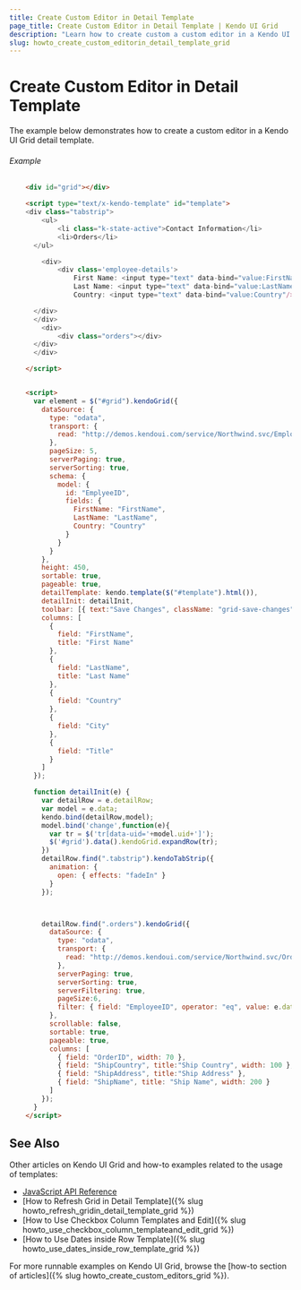 ```yaml
---
title: Create Custom Editor in Detail Template
page_title: Create Custom Editor in Detail Template | Kendo UI Grid
description: "Learn how to create custom a custom editor in a Kendo UI Grid detail template."
slug: howto_create_custom_editorin_detail_template_grid
---
```


# Create Custom Editor in Detail Template

The example below demonstrates how to create a custom editor in a Kendo UI Grid detail template.

###### Example

```html
    <div id="grid"></div>

    <script type="text/x-kendo-template" id="template">
    <div class="tabstrip">
        <ul>
            <li class="k-state-active">Contact Information</li>
            <li>Orders</li>
      </ul>

        <div>
            <div class='employee-details'>
                First Name: <input type="text" data-bind="value:FirstName"/><br />
                Last Name: <input type="text" data-bind="value:LastName"/><br />
                Country: <input type="text" data-bind="value:Country"/><br />   

      </div>
      </div>
        <div>
            <div class="orders"></div>
      </div>
      </div>

    </script>


    <script>
      var element = $("#grid").kendoGrid({
        dataSource: {
          type: "odata",
          transport: {
            read: "http://demos.kendoui.com/service/Northwind.svc/Employees"
          },
          pageSize: 5,
          serverPaging: true,
          serverSorting: true,
          schema: {
            model: {
              id: "EmplyeeID",
              fields: {
                FirstName: "FirstName",
                LastName: "LastName",
                Country: "Country"
              }
            }
          }
        },
        height: 450,
        sortable: true,
        pageable: true,
        detailTemplate: kendo.template($("#template").html()),
        detailInit: detailInit,
        toolbar: [{ text:"Save Changes", className: "grid-save-changes"}],
        columns: [
          {
            field: "FirstName",
            title: "First Name"
          },
          {
            field: "LastName",
            title: "Last Name"
          },
          {
            field: "Country"
          },
          {
            field: "City"
          },
          {
            field: "Title"
          }
        ]
      });

      function detailInit(e) {
        var detailRow = e.detailRow;
        var model = e.data;
        kendo.bind(detailRow,model);
        model.bind('change',function(e){
          var tr = $('tr[data-uid='+model.uid+']');
          $('#grid').data().kendoGrid.expandRow(tr);
        })
        detailRow.find(".tabstrip").kendoTabStrip({
          animation: {
            open: { effects: "fadeIn" }
          }
        });



        detailRow.find(".orders").kendoGrid({
          dataSource: {
            type: "odata",
            transport: {
              read: "http://demos.kendoui.com/service/Northwind.svc/Orders"
            },
            serverPaging: true,
            serverSorting: true,
            serverFiltering: true,
            pageSize:6,
            filter: { field: "EmployeeID", operator: "eq", value: e.data.EmployeeID }
          },
          scrollable: false,
          sortable: true,
          pageable: true,
          columns: [
            { field: "OrderID", width: 70 },
            { field: "ShipCountry", title:"Ship Country", width: 100 },
            { field: "ShipAddress", title:"Ship Address" },
            { field: "ShipName", title: "Ship Name", width: 200 }
          ]
        });
      }
    </script>

```

## See Also

Other articles on Kendo UI Grid and how-to examples related to the usage of templates:

* [JavaScript API Reference](/api/javascript/ui/grid)
* [How to Refresh Grid in Detail Template]({% slug howto_refresh_gridin_detail_template_grid %})
* [How to Use Checkbox Column Templates and Edit]({% slug howto_use_checkbox_column_templateand_edit_grid %})
* [How to Use Dates inside Row Template]({% slug howto_use_dates_inside_row_template_grid %})

For more runnable examples on Kendo UI Grid, browse the [how-to section of articles]({% slug howto_create_custom_editors_grid %}).
